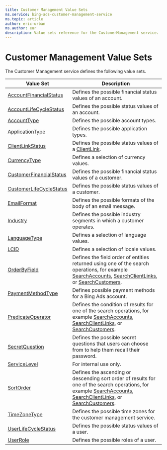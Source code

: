 ```yaml
---
title: Customer Management Value Sets
ms.service: bing-ads-customer-management-service
ms.topic: article
author: eric-urban
ms.author: eur
description: Value sets reference for the CustomerManagement service.
---
```

# Customer Management Value Sets
The Customer Management service defines the following value sets.

|Value Set|Description|
|---|---|
|[AccountFinancialStatus](accountfinancialstatus)|Defines the possible financial status values of an account.|
|[AccountLifeCycleStatus](accountlifecyclestatus)|Defines the possible status values of an account.|
|[AccountType](accounttype)|Defines the possible account types.|
|[ApplicationType](applicationtype)|Defines the possible application types.|
|[ClientLinkStatus](clientlinkstatus)|Defines the possible status values of a [ClientLink](/bingads/customer-management-service/clientlink).|
|[CurrencyType](currencytype)|Defines a selection of currency values.|
|[CustomerFinancialStatus](customerfinancialstatus)|Defines the possible financial status values of a customer.|
|[CustomerLifeCycleStatus](customerlifecyclestatus)|Defines the possible status values of a customer.|
|[EmailFormat](emailformat)|Defines the possible formats of the body of an email message.|
|[Industry](industry)|Defines the possible industry segments in which a customer operates.|
|[LanguageType](languagetype)|Defines a selection of language values.|
|[LCID](lcid)|Defines a selection of locale values.|
|[OrderByField](orderbyfield)|Defines the field order of entities returned using one of the search operations, for example [SearchAccounts](/bingads/customer-management-service/searchaccounts), [SearchClientLinks](/bingads/customer-management-service/searchclientlinks), or [SearchCustomers](/bingads/customer-management-service/searchcustomers).|
|[PaymentMethodType](paymentmethodtype)|Defines possible payment methods for a Bing Ads account.|
|[PredicateOperator](predicateoperator)|Defines the condition of results for one of the search operations, for example [SearchAccounts](/bingads/customer-management-service/searchaccounts), [SearchClientLinks](/bingads/customer-management-service/searchclientlinks), or [SearchCustomers](/bingads/customer-management-service/searchcustomers).|
|[SecretQuestion](secretquestion)|Defines the possible secret questions that users can choose from to help them recall their password.|
|[ServiceLevel](servicelevel)|For internal use only.|
|[SortOrder](sortorder)|Defines the ascending or descending sort order of results for one of the search operations, for example [SearchAccounts](/bingads/customer-management-service/searchaccounts), [SearchClientLinks](/bingads/customer-management-service/searchclientlinks), or [SearchCustomers](/bingads/customer-management-service/searchcustomers).|
|[TimeZoneType](timezonetype)|Defines the possible time zones for the customer management service.|
|[UserLifeCycleStatus](userlifecyclestatus)|Defines the possible status values of a user.|
|[UserRole](userrole)|Defines the possible roles of a user.|
